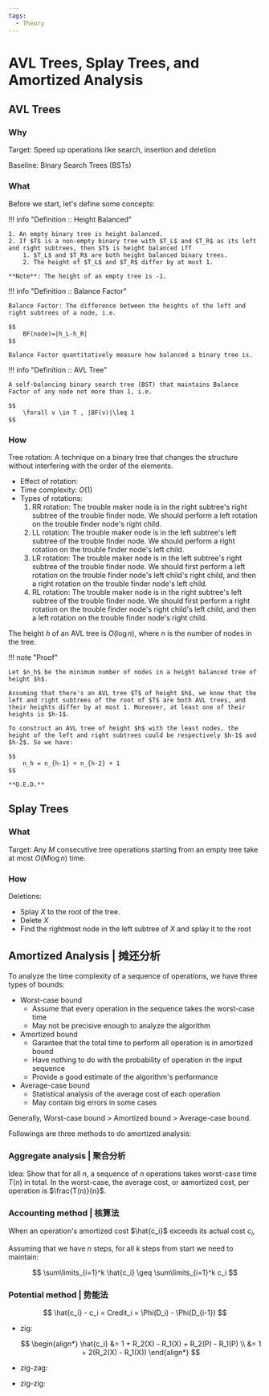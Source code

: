 ```yaml
---
tags: 
  - Theory
---
```


# AVL Trees, Splay Trees, and Amortized Analysis

## AVL Trees

### Why

Target: Speed up operations like search, insertion and deletion

Baseline: Binary Search Trees (BSTs)



### What

Before we start, let's define some concepts:

!!! info "Definition :: Height Balanced"

    1. An empty binary tree is height balanced.
    2. If $T$ is a non-empty binary tree with $T_L$ and $T_R$ as its left and right subtrees, then $T$ is height balanced iff
        1. $T_L$ and $T_R$ are both height balanced binary trees.
        2. The height of $T_L$ and $T_R$ differ by at most 1.

    **Note**: The height of an empty tree is -1.

!!! info "Definition :: Balance Factor"

    Balance Factor: The difference between the heights of the left and right subtrees of a node, i.e. 
    
    $$
        BF(node)=|h_L-h_R|
    $$
    
    Balance Factor quantitatively measure how balanced a binary tree is.

!!! info "Definition :: AVL Tree"

    A self-balancing binary search tree (BST) that maintains Balance Factor of any node not more than 1, i.e. 
    
    $$
        \forall v \in T , |BF(v)|\leq 1
    $$

### How

Tree rotation: A technique on a binary tree that changes the structure without interfering with the order of the elements.

- Effect of rotation: 
- Time complexity: $O(1)$
- Types of rotations:
    1. RR rotation: The trouble maker node is in the right subtree's right subtree of the trouble finder node. We should perform a left rotation on the trouble finder node's right child.
    2. LL rotation: The trouble maker node is in the left subtree's left subtree of the trouble finder node. We should perform a right rotation on the trouble finder node's left child.
    3. LR rotation: The trouble maker node is in the left subtree's right subtree of the trouble finder node. We should first perform a left rotation on the trouble finder node's left child's right child, and then a right rotation on the trouble finder node's left child.
    4. RL rotation: The trouble maker node is in the right subtree's left subtree of the trouble finder node. We should first perform a right rotation on the trouble finder node's right child's left child, and then a left rotation on the trouble finder node's right child.

The height $h$ of an AVL tree is $O(\log n)$, where $n$ is the number of nodes in the tree.

!!! note "Proof"

    Let $n_h$ be the minimum number of nodes in a height balanced tree of height $h$. 

    Assuming that there's an AVL tree $T$ of height $h$, we know that the left and right subtrees of the root of $T$ are both AVL trees, and their heights differ by at most 1. Moreover, at least one of their heights is $h-1$.

    To construct an AVL tree of height $h$ with the least nodes, the height of the left and right subtrees could be respectively $h-1$ and $h-2$. So we have:

    $$
        n_h = n_{h-1} + n_{h-2} + 1
    $$

    **Q.E.D.**

## Splay Trees

### What

Target: Any $M$ consecutive tree operations starting from an empty tree take at most $O(M\log n)$ time.

### How



Deletions:

- Splay $X$ to the root of the tree.
- Delete $X$
- Find the rightmost node in the left subtree of $X$ and splay it to the root

## Amortized Analysis | 摊还分析

To analyze the time complexity of a sequence of operations, we have three types of bounds:

- Worst-case bound
    - Assume that every operation in the sequence takes the worst-case time
    - May not be precisive enough to analyze the algorithm
- Amortized bound
    - Garantee that the total time to perform all operation is in amortized bound
    - Have nothing to do with the probability of operation in the input sequence
    - Provide a good estimate of the algorithm's performance
- Average-case bound
    - Statistical analysis of the average cost of each operation
    - May contain big errors in some cases

Generally, Worst-case bound > Amortized bound > Average-case bound.

Followings are three methods to do amortized analysis:

### Aggregate analysis | 聚合分析

Idea: Show that for all $n$, a sequence of $n$ operations takes worst-case time $T(n)$ in total. In the worst-case, the average cost, or aamortized cost, per operation is $\frac{T(n)}{n}$.

### Accounting method | 核算法

When an operation's amortized cost $\hat{c_i}$ exceeds its actual cost $c_i$, 

Assuming that we have $n$ steps, for all $k$ steps from start we need to maintain:

$$
    \sum\limits_{i=1}^k \hat{c_i} \geq \sum\limits_{i=1}^k c_i
$$

### Potential method | 势能法

$$
    \hat{c_i} - c_i = Credit_i = \Phi(D_i) - \Phi(D_{i-1})
$$


- zig:
    
    $$
    \begin{align*}
    \hat{c_i} &= 1 + R_2(X) - R_1(X) + R_2(P) - R_1(P) \\
              &= 1 + 2(R_2(X) - R_1(X))
    \end{align*}
    $$

- zig-zag:
- zig-zig:
